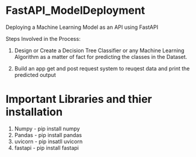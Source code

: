 # FastAPI_ModelDeployment
Deploying a Machine Learning Model as an API using FastAPI

Steps Involved in the Process:

1. Design or Create a Decision Tree Classifier or any Machine Learning Algorithm as a matter of fact for predicting the classes in the Dataset.

2. Build an app get and post request system to reuqest data and print the predicted output

# Important Libraries and thier installation

1. Numpy - pip install numpy
2. Pandas - pip install pandas 
3. uvicorn - pip insatll uvicorn
4. fastapi - pip install fastapi

